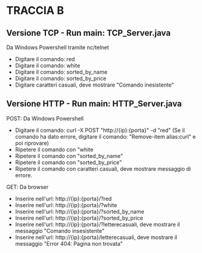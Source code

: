 # TRACCIA B
## Versione TCP - Run main: TCP_Server.java
Da Windows Powershell tramite nc/telnet
- Digitare il comando: red
- Digitare il comando: white
- Digitare il comando: sorted_by_name
- Digitare il comando: sorted_by_price
- Digitare caratteri casuali, deve mostrare "Comando inesistente"

## Versione HTTP - Run main: HTTP_Server.java

POST:
Da Windows Powershell
- Digitare il comando: curl -X POST "http://{ip}:{porta}" -d "red" (Se il comando ha dato errore, digitare il comando: "Remove-item alias:curl" e poi riprovare)
- Ripetere il comando con "white
- Ripetere il comando con "sorted_by_name"
- Ripetere il comando con "sorted_by_price"
- Ripetere il comando con caratteri casuali, deve mostrare messaggio di errore.

GET:
Da browser
- Inserire nell'url: http://{ip}:{porta}/?red
- Inserire nell'url: http://{ip}:{porta}/?white
- Inserire nell'url: http://{ip}:{porta}/?sorted_by_name
- Inserire nell'url: http://{ip}:{porta}/?sorted_by_price
- Inserire nell'url: http://{ip}:{porta}/?letterecasuali, deve mostrare il messaggio "Comando insesistente"
- Inserire nell'url: http://{ip}:{porta}/letterecasuali, deve mostrare il messaggio "Error 404: Pagina non trovata"

